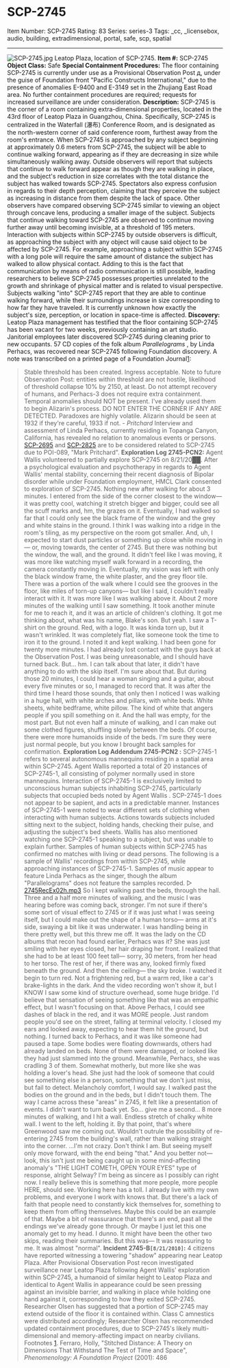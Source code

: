 # SCP-2745
Item Number: SCP-2745
Rating: 83
Series: series-3
Tags: _cc, _licensebox, audio, building, extradimensional, portal, safe, scp, spatial

---

![SCP-2745.jpg](https://scp-wiki.wdfiles.com/local--files/scp-2745/SCP-2745.jpg)
Leatop Plaza, location of SCP-2745.
**Item #:** SCP-2745
**Object Class:** Safe
**Special Containment Procedures:** The floor containing SCP-2745 is currently under use as a Provisional Observation Post д, under the guise of Foundation front "Pacific Constructs International," due to the presence of anomalies E-9400 and E-3149 set in the Zhujiang East Road area. No further containment procedures are required; requests for increased surveillance are under consideration.
**Description:** SCP-2745 is the corner of a room containing extra-dimensional properties, located in the 43rd floor of Leatop Plaza in Guangzhou, China. Specifically, SCP-2745 is centralized in the Waterfall (瀑布) Conference Room, and is designated as the north-western corner of said conference room, furthest away from the room's entrance.
When SCP-2745 is approached by any subject beginning at approximately 0.6 meters from SCP-2745, the subject will be able to continue walking forward, appearing as if they are decreasing in size while simultaneously walking away. Outside observers will report that subjects that continue to walk forward appear as though they are walking in place, and the subject's reduction in size correlates with the total distance the subject has walked towards SCP-2745. Spectators also express confusion in regards to their depth perception, claiming that they perceive the subject as increasing in distance from them despite the lack of space. Other observers have compared observing SCP-2745 similar to viewing an object through concave lens, producing a smaller image of the subject.
Subjects that continue walking toward SCP-2745 are observed to continue moving further away until becoming invisible, at a threshold of 195 meters. Interaction with subjects within SCP-2745 by outside observers is difficult, as approaching the subject with any object will cause said object to be affected by SCP-2745. For example, approaching a subject within SCP-2745 with a long pole will require the same amount of distance the subject has walked to allow physical contact. Adding to this is the fact that communication by means of radio communication is still possible, leading researchers to believe SCP-2745 possesses properties unrelated to the growth and shrinkage of physical matter and is related to visual perspective.
Subjects walking "into" SCP-2745 report that they are able to continue walking forward, while their surroundings increase in size corresponding to how far they have traveled. It is currently unknown how exactly the subject's size, perception, or location in space-time is affected.
**Discovery:** Leatop Plaza management has testified that the floor containing SCP-2745 has been vacant for two weeks, previously containing an art studio. Janitorial employees later discovered SCP-2745 during cleaning prior to new occupants. 57 CD copies of the folk album _Parallelograms_ , by Linda Perhacs, was recovered near SCP-2745 following Foundation discovery. A note was transcribed on a printed page of a Foundation Journal[1](javascript:;):
> Stable threshold has been created. Ingress acceptable.
> Note to future Observation Post: entities within threshold are not hostile, likelihood of threshold collapse 10% by 2150, at least. Do not attempt recovery of humans, and Perhacs-3 does not require extra containment.
> Temporal anomalies should NOT be present. I've already used them to begin Alizarin's process. DO NOT ENTER THE CORNER IF ANY ARE DETECTED. Paradoxes are highly volatile.
> Alizarin should be seen at 1932 if they're careful, 1933 if not.
> \- _Pritchard_
Interview and assessment of Linda Perhacs, currently residing in Topanga Canyon, California, has revealed no relation to anomalous events or persons. [SCP-2695](/scp-2695) and [SCP-2825](/scp-2825) are to be considered related to SCP-2745 due to POI-089, "Mark Pritchard".
**Exploration Log 2745-PCN2:** Agent Wallis volunteered to partially explore SCP-2745 on 8/21/20██. After a psychological evaluation and psychotherapy in regards to Agent Wallis' mental stability, concerning their recent diagnosis of Bipolar disorder while under Foundation employment, HMCL Clark consented to exploration of SCP-2745.
> Nothing new after walking for about 3 minutes. I entered from the side of the corner closest to the window— it was pretty cool, watching it stretch bigger and bigger, could see all the scuff marks and, hm, the grazes on it. Eventually, I had walked so far that I could only see the black frame of the window and the grey and white stains in the ground. I think I was walking into a ridge in the room's tiling, as my perspective on the room got smaller.
> And, uh, I expected to start dust particles or something up close while moving in— or, moving towards, the center of 2745. But there was nothing but the window, the wall, and the ground. It didn't feel like I was moving, it was more like watching myself walk forward in a recording, the camera constantly moving in. Eventually, my vision was left with only the black window frame, the white plaster, and the grey floor tile. There was a portion of the walk where I could see the grooves in the floor, like miles of torn-up canyons— but like I said, I couldn't really interact with it. It was more like I was walking above it.
> About 2 more minutes of the walking until I saw something. It took another minute for me to reach it, and it was an article of children's clothing. It got me thinking about, what was his name, Blake's son.
> But yeah. I saw a T-shirt on the ground. Red, with a logo. It was kinda torn up, but it wasn't wrinkled. It was completely flat, like someone took the time to iron it to the ground. I noted it and kept walking.
> I had been gone for twenty more minutes. I had already lost contact with the guys back at the Observation Post. I was being unreasonable, and I should have turned back. But… hm. I can talk about that later, it didn't have anything to do with the skip itself. I'm sure about that.
> But during those 20 minutes, I could hear a woman singing and a guitar, about every five minutes or so, I managed to record that. It was after the third time I heard those sounds, that only then I noticed I was walking in a huge hall, with white arches and pillars, with white beds. White sheets, white bedframe, white pillow. The kind of white that angers people if you spill something on it.
> And the hall was empty, for the most part. But not even half a minute of walking, and I can make out some clothed figures, shuffling slowly between the beds. Of course, there were more humanoids inside of the beds. I'm sure they were just normal people, but you know I brought back samples for confirmation.
**Exploration Log Addendum 2745-PCN2 :** SCP-2745-1 refers to several autonomous mannequins residing in a spatial area within SCP-2745. Agent Wallis reported a total of 20 instances of SCP-2745-1, all consisting of polymer normally used in store mannequins. Interaction of SCP-2745-1 is exclusively limited to unconscious human subjects inhabiting SCP-2745, particularly subjects that occupied beds noted by Agent Wallis .
SCP-2745-1 does not appear to be sapient, and acts in a predictable manner. Instances of SCP-2745-1 were noted to wear different sets of clothing when interacting with human subjects. Actions towards subjects included sitting next to the subject, holding hands, checking their pulse, and adjusting the subject's bed sheets. Wallis has also mentioned watching one SCP-2745-1 speaking to a subject, but was unable to explain further.
Samples of human subjects within SCP-2745 has confirmed no matches with living or dead persons.
The following is a sample of Wallis' recordings from within SCP-2745, while approaching instances of SCP-2745-1. Samples of music appear to feature Linda Perhacs as the singer, though the album "Parallelograms" does not feature the samples recorded.
> ▷ [2745RecEx02h.mp3](http://scp-wiki.wikidot.com/local--files/scp-2745/SCP-2745.mp3)
> So I kept walking past the beds, through the hall. Three and a half more minutes of walking, and the music I was hearing before was coming back, stronger. I'm not sure if there's some sort of visual effect to 2745 or if it was just what I was seeing itself, but I could make out the shape of a human torso— arms at it's side, swaying a bit like it was underwater.
> I was handling being in there pretty well, but this threw me off. It was the lady on the CD albums that recon had found earlier, Perhacs was it? She was just smiling with her eyes closed, her hair draping her front. I realized that she had to be at least 100 feet tall— sorry, 30 meters, from her head to her torso. The rest of her, if there was any, looked firmly fixed beneath the ground.
> And then the ceiling— the sky broke. I watched it begin to turn red. Not a frightening red, but a warm red, like a car's brake-lights in the dark. And the video recording won't show it, but I KNOW I saw some kind of structure overhead, some huge bridge. I'd believe that sensation of seeing something like that was an empathic effect, but I wasn't focusing on that.
> Above Perhacs, I could see dashes of black in the red, and it was MORE people. Just random people you'd see on the street, falling at terminal velocity. I closed my ears and looked away, expecting to hear them hit the ground, but nothing. I turned back to Perhacs, and it was like someone had paused a tape. Some bodies were floating downwards, others had already landed on beds. None of them were damaged, or looked like they had just slammed into the ground. Meanwhile, Perhacs, she was cradling 3 of them. Somewhat motherly, but more like she was holding a lover's head. She just had the look of someone that could see something else in a person, something that we don't just miss, but fail to detect. Melancholy comfort, I would say.
> I walked past the bodies on the ground and in the beds, but I didn't touch them. The way I came across these "areas" in 2745, it felt like a presentation of events. I didn't want to turn back yet.
> So… give me a second… 8 more minutes of walking, and I hit a wall. Endless stretch of chalky white wall. I went to the left, holding it. By that point, that's where Greenwood saw me coming out. Wouldn't outrule the possibility of re-entering 2745 from the building's wall, rather than walking straight into the corner.
> …I'm not crazy. Don't think I am. But seeing myself only move forward, with the end being "that." And you better not— look, this isn't just me being caught up in some mind-affecting anomaly's "THE LIGHT COMETH, OPEN YOUR EYES" type of response, alright Selway? I'm being as sincere as I possibly can right now. I really believe this is something that more people, more people HERE, should see.
> Working here has a toll. I already live with my own problems, and everyone I work with knows that. But there's a lack of faith that people need to constantly kick themselves for, something to keep them from offing themselves. Maybe this could be an example of that. Maybe a bit of reassurance that there's an end, past all the endings we've already gone through.
> Or maybe I just let this one anomaly get to my head. I dunno. It might have been the other two skips, reading their summaries. But this was— It was reassuring to me. It was almost "normal".
**Incident 2745-B`[8/21/2010]`:** 4 citizens have reported witnessing a towering "shadow" appearing near Leatop Plaza. After Provisional Observation Post recon investigated surveillance near Leatop Plaza following Agent Wallis' exploration within SCP-2745, a humanoid of similar height to Leatop Plaza and identical to Agent Wallis in appearance could be seen pressing against an invisible barrier, and walking in place while holding one hand against it, corresponding to how they exited SCP-2745.
Researcher Olsen has suggested that a portion of SCP-2745 may extend outside of the floor it is contained within. Class C amnestics were distributed accordingly; Researcher Olsen has recommended updated containment procedures, due to SCP-2745's likely multi-dimensional and memory-affecting impact on nearby civilians.
Footnotes
[1](javascript:;). Ferraro, Holly, "Stitched Distance: A Theory on Dimensions That Withstand The Test of Time and Space", _Phenomenology: A Foundation Project_ (2001): 486